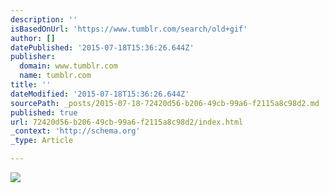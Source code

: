 ```yaml
---
description: ''
isBasedOnUrl: 'https://www.tumblr.com/search/old+gif'
author: []
datePublished: '2015-07-18T15:36:26.644Z'
publisher:
  domain: www.tumblr.com
  name: tumblr.com
title: ''
dateModified: '2015-07-18T15:36:26.644Z'
sourcePath: _posts/2015-07-18-72420d56-b206-49cb-99a6-f2115a8c98d2.md
published: true
url: 72420d56-b206-49cb-99a6-f2115a8c98d2/index.html
_context: 'http://schema.org'
_type: Article

---
```

![](https://33.media.tumblr.com/9896a22db2a78665c85e894beb7129e0/tumblr_nlyqt0bTRa1slss68o1_500.gif)